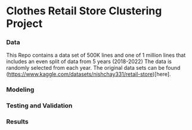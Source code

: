 # Clothes Retail Store Clustering Project

### Data
This Repo contains a data set of 500K lines and one of 1 million lines that includes an even split of data from 5 years (2018-2022)
The data is randomly selected from each year.
The original data sets can be found (https://www.kaggle.com/datasets/nishchay331/retail-store)[here].

### Modeling

### Testing and Validation

### Results
